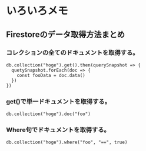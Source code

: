# いろいろメモ

## Firestoreのデータ取得方法まとめ

### コレクションの全てのドキュメントを取得する。
```
db.collection("hoge").get().then(querySnapshot => {
  quetySnapshot.forEach(doc => {
    const fooData = doc.data()
  })
})
```
### get()で単一ドキュメントを取得する。
```
db.collection("hoge").doc("foo")
```
### Where句でドキュメントを取得する。
```
db.collection("hoge").where("foo", "==", true)
```
